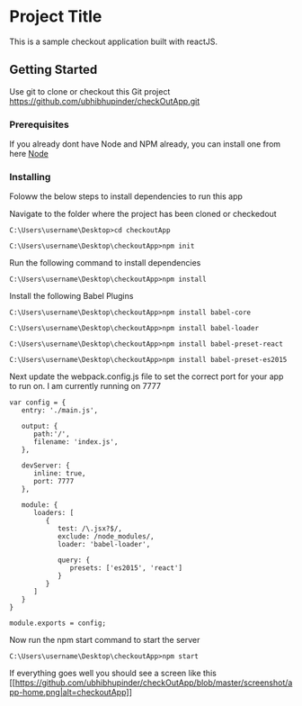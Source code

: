 # Project Title

This is a sample checkout application built with reactJS.

## Getting Started

Use git to clone or checkout this Git project https://github.com/ubhibhupinder/checkOutApp.git

### Prerequisites

If you already dont have Node and NPM already, you can  install one from here [Node](https://nodejs.org/en/download/)

### Installing

Foloww the below steps to install dependencies to run this app

Navigate to the folder where the project has been cloned or checkedout
```
C:\Users\username\Desktop>cd checkoutApp

C:\Users\username\Desktop\checkoutApp>npm init
```

Run the following command to install dependencies

```
C:\Users\username\Desktop\checkoutApp>npm install
```

Install the following Babel Plugins

```
C:\Users\username\Desktop\checkoutApp>npm install babel-core

C:\Users\username\Desktop\checkoutApp>npm install babel-loader

C:\Users\username\Desktop\checkoutApp>npm install babel-preset-react

C:\Users\username\Desktop\checkoutApp>npm install babel-preset-es2015
```

Next update the webpack.config.js file to set the correct port for your app to run on. I am currently running on 7777

```
var config = {
   entry: './main.js',
	
   output: {
      path:'/',
      filename: 'index.js',
   },
	
   devServer: {
      inline: true,
      port: 7777
   },
	
   module: {
      loaders: [
         {
            test: /\.jsx?$/,
            exclude: /node_modules/,
            loader: 'babel-loader',
				
            query: {
               presets: ['es2015', 'react']
            }
         }
      ]
   }
}

module.exports = config;
```

Now run the npm start command to start the server

```
C:\Users\username\Desktop\checkoutApp>npm start
```

If everything goes well you should see a screen like this
[[https://github.com/ubhibhupinder/checkOutApp/blob/master/screenshot/app-home.png|alt=checkoutApp]]